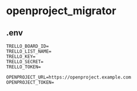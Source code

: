 # openproject_migrator

## .env

```
TRELLO_BOARD_ID=
TRELLO_LIST_NAME=
TRELLO_KEY=
TRELLO_SECRET=
TRELLO_TOKEN=

OPENPROJECT_URL=https://openproject.example.com
OPENPROJECT_TOKEN=
```

